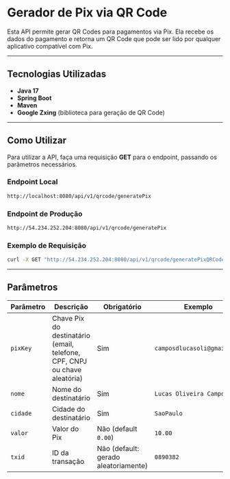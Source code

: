 # Gerador de Pix via QR Code

Esta API permite gerar QR Codes para pagamentos via Pix.
Ela recebe os dados do pagamento e retorna um QR Code que pode ser lido por qualquer aplicativo compatível com Pix.

---

## Tecnologias Utilizadas

* **Java 17**
* **Spring Boot**
* **Maven**
* **Google Zxing** (biblioteca para geração de QR Code)

---

## Como Utilizar

Para utilizar a API, faça uma requisição **GET** para o endpoint, passando os parâmetros necessários.

### Endpoint Local

```bash
http://localhost:8080/api/v1/qrcode/generatePix
```

### Endpoint de Produção

```bash
http://54.234.252.204:8080/api/v1/qrcode/generatePix
```

### Exemplo de Requisição

```bash
curl -X GET "http://54.234.252.204:8080/api/v1/qrcode/generatePixQRCode?pixKey=<CHAVE_PIX>&nome=Lucas%20Oliveira%20Campos&cidade=SaoPaulo&valor=10.00&txid=0890382"
```

---

## Parâmetros

| Parâmetro | Descrição                                                                 | Obrigatório                          | Exemplo                     |
| --------- | ------------------------------------------------------------------------- | ------------------------------------ | --------------------------- |
| `pixKey`  | Chave Pix do destinatário (email, telefone, CPF, CNPJ ou chave aleatória) | Sim                                  | `camposdlucasoli@gmail.com` |
| `nome`    | Nome do destinatário                                                      | Sim                                  | `Lucas Oliveira Campos`     |
| `cidade`  | Cidade do destinatário                                                    | Sim                                  | `SaoPaulo`                  |
| `valor`   | Valor do Pix                                                              | Não (default `0.00`)                 | `10.00`                     |
| `txid`    | ID da transação                                                           | Não (default: gerado aleatoriamente) | `0890382`                   |

